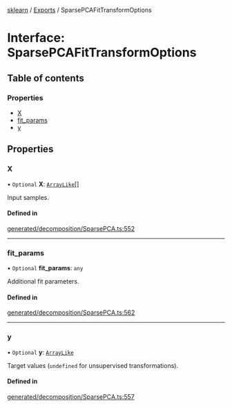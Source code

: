 [sklearn](../readme.md) / [Exports](../modules.md) / SparsePCAFitTransformOptions

# Interface: SparsePCAFitTransformOptions

## Table of contents

### Properties

- [X](SparsePCAFitTransformOptions.md#x)
- [fit\_params](SparsePCAFitTransformOptions.md#fit_params)
- [y](SparsePCAFitTransformOptions.md#y)

## Properties

### X

• `Optional` **X**: [`ArrayLike`](../modules.md#arraylike)[]

Input samples.

#### Defined in

[generated/decomposition/SparsePCA.ts:552](https://github.com/transitive-bullshit/scikit-learn-ts/blob/367336a/packages/sklearn/src/generated/decomposition/SparsePCA.ts#L552)

___

### fit\_params

• `Optional` **fit\_params**: `any`

Additional fit parameters.

#### Defined in

[generated/decomposition/SparsePCA.ts:562](https://github.com/transitive-bullshit/scikit-learn-ts/blob/367336a/packages/sklearn/src/generated/decomposition/SparsePCA.ts#L562)

___

### y

• `Optional` **y**: [`ArrayLike`](../modules.md#arraylike)

Target values (`undefined` for unsupervised transformations).

#### Defined in

[generated/decomposition/SparsePCA.ts:557](https://github.com/transitive-bullshit/scikit-learn-ts/blob/367336a/packages/sklearn/src/generated/decomposition/SparsePCA.ts#L557)
